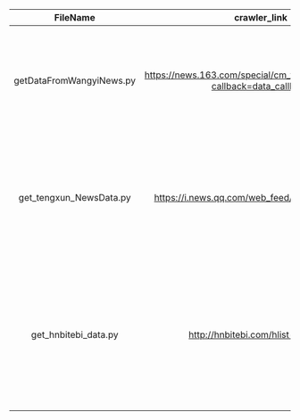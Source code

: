 |         FileName         |                         crawler_link                         |                         achieve_link                         |                    desc                    |
| :----------------------: | :----------------------------------------------------------: | :----------------------------------------------------------: | :----------------------------------------: |
| getDataFromWangyiNews.py | https://news.163.com/special/cm_yaowen20200213/?callback=data_callback | https://github.com/juwenzhang/python_crawler_base/blob/python_crawler_base/demo_project/getDataFromWangYiNews.py |       用来实现的是获取网易新闻的数据       |
| get_tengxun_NewsData.py  |       https://i.news.qq.com/web_feed/getHotModuleList        | https://github.com/juwenzhang/python_crawler_base/blob/python_crawler_base/demo_project/get_tengxun_NewsData.py |     用来实现的是获取一些腾讯新闻的数据     |
|   get_hnbitebi_data.py   |              http://hnbitebi.com/hlist-7-1.html              | https://github.com/juwenzhang/python_crawler_base/blob/python_crawler_base/demo_project/get_hnbitebi_data.py | 用来实现的是获取一些关于某不知名网站的数据 |

